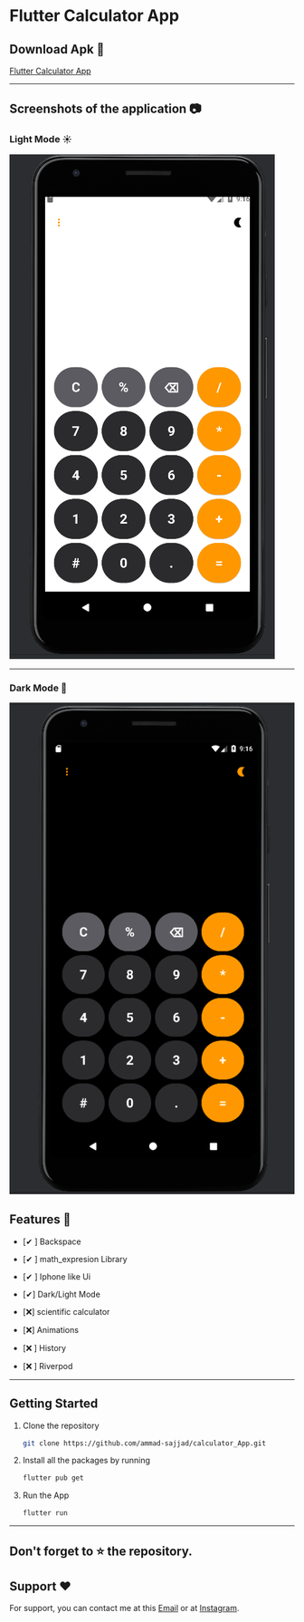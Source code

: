 # Flutter Calculator App


## Download Apk 🎥
[Flutter Calculator App ](https://github.com/ammad-sajjad/calculator_App/releases/download/v1.0.1/app-release.apk)

---

## Screenshots of the application 📷

### Light Mode ☀

![LightMode](https://github.com/ammad-sajjad/calculator_App/blob/71c54d3c88f1695edb3b500f3da58350c7657d73/assets/Light-Mode.png)

---
### Dark Mode 🌙

![DarkMode](https://github.com/ammad-sajjad/calculator_App/blob/71c54d3c88f1695edb3b500f3da58350c7657d73/assets/Dark-Mode.png)


## Features 🌟

- [✔ ]  Backspace

- [✔ ]  math_expresion Library

- [✔ ]  Iphone like Ui

- [✔] Dark/Light Mode

- [❌] scientific calculator 

- [❌]  Animations

- [❌ ] History 

- [❌ ] Riverpod

---

## Getting Started
1. Clone the repository

   ```sh
   git clone https://github.com/ammad-sajjad/calculator_App.git        
   ```
3. Install all the packages by running
   ```sh
   flutter pub get
   ```
5. Run the App
   ```dart
   flutter run
   ```
---

## Don't forget to :star: the repository.

## Support ❤️
For support, you can contact me at this [Email](ammadsajjad40@gmail.com) or at [Instagram](https://www.instagram.com/ammad__sajjad_/).
